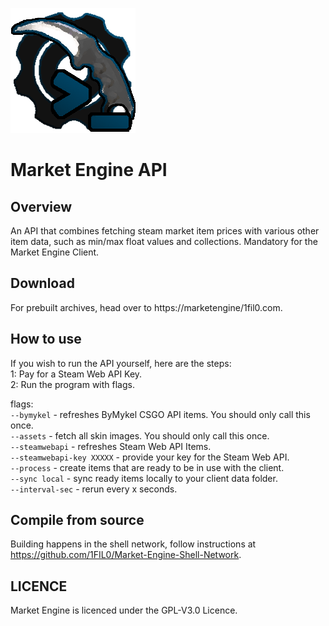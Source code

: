 ![](readme_assets/market_engine_api.png)
# Market Engine API
## Overview
An API that combines fetching steam market item prices with various other item data, 
such as min/max float values and collections. Mandatory for the Market Engine Client.

## Download
For prebuilt archives, head over to https://marketengine/1fil0.com.

## How to use
If you wish to run the API yourself, here are the steps:  
1: Pay for a Steam Web API Key.  
2: Run the program with flags.

flags:  
```--bymykel``` - refreshes ByMykel CSGO API items. You should only call this once.  
```--assets``` - fetch all skin images. You should only call this once.  
```--steamwebapi``` - refreshes Steam Web API Items.  
```--steamwebapi-key XXXXX``` - provide your key for the Steam Web API.  
```--process``` - create items that are ready to be in use with the client.  
```--sync local``` - sync ready items locally to your client data folder.  
```--interval-sec``` - rerun every x seconds.

## Compile from source
Building happens in the shell network, follow instructions at https://github.com/1FIL0/Market-Engine-Shell-Network.

## LICENCE
Market Engine is licenced under the GPL-V3.0 Licence.










